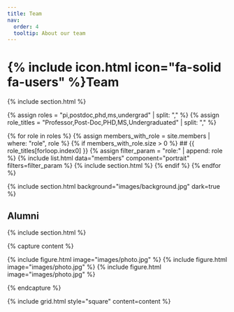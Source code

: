 ```yaml
---
title: Team
nav:
  order: 4
  tooltip: About our team
---
```


# {% include icon.html icon="fa-solid fa-users" %}Team

{% include section.html %}

{% assign roles = "pi,postdoc,phd,ms,undergrad" | split: "," %}
{% assign role_titles = "Professor,Post-Doc,PHD,MS,Undergraduated" | split: "," %}

{% for role in roles %}
  {% assign members_with_role = site.members | where: "role", role %}
  {% if members_with_role.size > 0 %}
    ## {{ role_titles[forloop.index0] }}
    {% assign filter_param = "role:" | append: role %}
    {% include list.html data="members" component="portrait" filters=filter_param %}
    {% include section.html %}
  {% endif %}
{% endfor %}


{% include section.html background="images/background.jpg" dark=true %}

## Alumni

{% include section.html %}

{% capture content %}

{% include figure.html image="images/photo.jpg" %}
{% include figure.html image="images/photo.jpg" %}
{% include figure.html image="images/photo.jpg" %}

{% endcapture %}

{% include grid.html style="square" content=content %}
